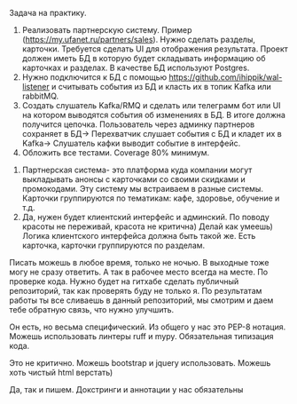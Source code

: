 Задача на практику. 
1) Реализовать партнерскую систему. Пример (https://my.ufanet.ru/partners/sales). Нужно сделать разделы, карточки. Требуется сделать UI для отображения результата. Проект должен иметь БД в которую будет складывать информацию об карточках и разделах. В качестве БД используют Postgres.
2) Нужно подключится к БД с помощью https://github.com/ihippik/wal-listener и считывать события из БД и класть их в топик Kafka или rabbitMQ.
3) Создать слушатель Kafka/RMQ и сделать или телеграмм бот или UI на котором выводятся события об изменениях в БД.
В итоге должна получится цепочка. Пользователь через админку партнеров сохраняет в БД-> Перехватчик слушает события с БД и кладет их в Kafka-> Слушатель кафки выводит событие в интерфейс.
4) Обложить все тестами. Coverage 80% минимум.


1. Партнерская система- это платформа куда компании могут выкладывать анонсы с карточками со своими скидками и промокодами. Эту систему мы встраиваем в разные системы. Карточки группируются по тематикам: кафе, здоровье, обучение и т.д. 
2. Да, нужен будет клиентский интерфейс и админский. По поводу красоты не переживай, красота не критична) Делай как умеешь) Логика клиентского интерфейса должна быть такой же. Есть карточка, карточки группируются по разделам.

Писать можешь в любое время, только не ночью. В выходные тоже могу не сразу ответить. А так в рабочее место всегда на месте.
По проверке кода. Нужно будет на гитхабе сделать публичный репозиторий, так как проверять буду не только я. 
По результатам работы ты все сливаешь в данный репозиторий, мы смотрим и даем тебе обратную связь, что нужно улучшить.

Он есть, но весьма специфический. Из общего у нас это PEP-8 нотация. Можешь использовать линтеры ruff и mypy. Обязательная типизация кода.

Это не критично. Можешь bootstrap и jquery использовать. Можешь хоть чистый html верстать)

Да, так и пишем. Докстринги и аннотации у нас обязательны
